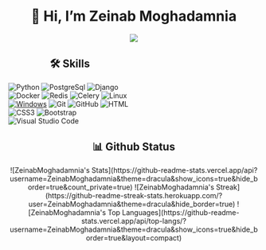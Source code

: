 <h1 align="center">👋 Hi, I’m Zeinab Moghadamnia</h1>
<div align="Center">
    <picture align="Center">
        <img align="Center"  src="https://user-images.githubusercontent.com/74038190/212750155-3ceddfbd-19d3-40a3-87af-8d329c8323c4.gif">
    </picture>
</div>
<div style="text-align: left;width: 49%">
<h2 align="center"> 🛠 Skills </h2>
        
![Python](https://img.shields.io/badge/python-3670A0?style=for-the-badge&logo=python&logoColor=ffdd54)
![PostgreSql](https://img.shields.io/badge/postgresql-%2300f.svg?style=for-the-badge&logo=postgresql&logoColor=white)
![Django](https://img.shields.io/badge/django-0c4b33?style=for-the-badge&logo=django&logoColor=ffdd54)
![Docker](https://img.shields.io/badge/Docker-f7f7f7?style=for-the-badge&logo=Docker&logoColor=259ef7)
![Redis](https://img.shields.io/badge/Redis-d93327?style=for-the-badge&logo=Redis&logoColor=white)
![Celery](https://img.shields.io/badge/Celery-23FA0F00?style=for-the-badge&logo=Celery&logoColor=white)
![Linux](https://img.shields.io/badge/Linux-FCC624?style=for-the-badge&logo=linux&logoColor=black)
[![Windows](https://img.shields.io/badge/Windows-0078D6?style=for-the-badge&logo=windows&logoColor=white)](https://shields.io/)
![Git](https://img.shields.io/badge/Git-F05032?style=for-the-badge&logo=git&logoColor=white)
![GitHub](https://img.shields.io/badge/github-%23121011.svg?style=for-the-badge&logo=github&logoColor=white)
![HTML](https://img.shields.io/badge/HTML-E34F26?style=for-the-badge&logo=html5&logoColor=white)
![CSS3](https://img.shields.io/badge/css3-%231572B6.svg?style=for-the-badge&logo=css3&logoColor=white)
![Bootstrap](https://img.shields.io/badge/bootstrap-%238511FA.svg?style=for-the-badge&logo=bootstrap&logoColor=white)
![Visual Studio Code](https://img.shields.io/badge/Visual%20Studio%20Code-0078d7.svg?style=for-the-badge&logo=visual-studio-code&logoColor=white)
<!---![Unittest](https://img.shields.io/badge/Unuttest-61519e?style=for-the-badge&logo=python&logoColor=white) --->
<!--- ![Postman](https://img.shields.io/badge/Postman-FF6C37?style=for-the-badge&logo=postman&logoColor=white)--->
<!---![pytest](https://img.shields.io/badge/Pytest-3776AB?style=for-the-badge&logo=python&logoColor=white)--->
<!--- ![MySQL](https://img.shields.io/badge/mysql-%2300f.svg?style=for-the-badge&logo=mysql&logoColor=white) --->
</div>

<h2 align="center"> 📊 Github Status</h2>
<div align="center">
![ZeinabMoghadamnia's Stats](https://github-readme-stats.vercel.app/api?username=ZeinabMoghadamnia&theme=dracula&show_icons=true&hide_border=true&count_private=true)
![ZeinabMoghadamnia's Streak](https://github-readme-streak-stats.herokuapp.com/?user=ZeinabMoghadamnia&theme=dracula&hide_border=true)
![ZeinabMoghadamnia's Top Languages](https://github-readme-stats.vercel.app/api/top-langs/?username=ZeinabMoghadamnia&theme=dracula&show_icons=true&hide_border=true&layout=compact)
</div>
<!---
ZeinabMoghadamnia/ZeinabMoghadamnia is a ✨ special ✨ repository because its `README.md` (this file) appears on your GitHub profile.
You can click the Preview link to take a look at your changes.
--->
